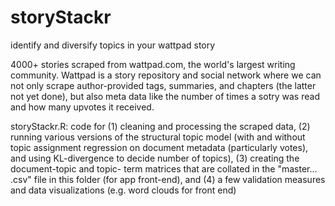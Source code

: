 # storyStackr
identify and diversify topics in your wattpad story

4000+ stories scraped from wattpad.com, the world's largest writing community. Wattpad is a story repository and social network where we can not only scrape author-provided tags, summaries, and chapters (the latter not yet done), but also meta data like the number of times a sotry was read and how many upvotes it received.

storyStackr.R: code for 
(1) cleaning and processing the scraped data, 
(2) running various versions of the structural topic model (with and without topic assignment regression on document metadata (particularly votes), and using KL-divergence to decide number of topics), 
(3) creating the document-topic and topic- term matrices that are collated in the "master... .csv" file in this folder (for app front-end), and 
(4) a few validation measures and data visualizations (e.g. word clouds for front end)

